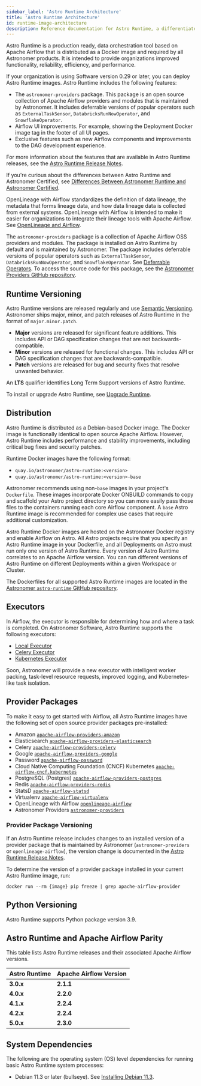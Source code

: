 ```yaml
---
sidebar_label: 'Astro Runtime Architecture'
title: 'Astro Runtime Architecture'
id: runtime-image-architecture
description: Reference documentation for Astro Runtime, a differentiated distribution of Apache Airflow.
---
```


Astro Runtime is a production ready, data orchestration tool based on Apache Airflow that is distributed as a Docker image and required by all Astronomer products. It is intended to provide organizations improved functionality, reliability, efficiency, and performance.

If your organization is using Software version 0.29 or later, you can deploy Astro Runtime images. Astro Runtime includes the following features:

- The `astronomer-providers` package. This package is an open source collection of Apache Airflow providers and modules that is maintained by Astronomer. It includes deferrable versions of popular operators such as `ExternalTaskSensor`, `DatabricksRunNowOperator`, and `SnowflakeOperator`.
- Airflow UI improvements. For example, showing the Deployment Docker image tag in the footer of all UI pages.
- Exclusive features such as new Airflow components and improvements to the DAG development experience.

For more information about the features that are available in Astro Runtime releases, see the [Astro Runtime Release Notes](/astro/runtime-release-notes).

If you're curious about the differences between Astro Runtime and Astronomer Certified, see [Differences Between Astronomer Runtime and Astronomer Certified](image-architecture.md#differences-between-astronomer-runtime-and-astronomer-certified).

OpenLineage with Airflow standardizes the definition of data lineage, the metadata that forms lineage data, and how data lineage data is collected from external systems. OpenLineage with Airflow is intended to make it easier for organizations to integrate their lineage tools with Apache Airflow. See [OpenLineage and Airflow](https://docs.astronomer.io/astro/data-lineage-concepts#openlineage-and-airflow).

The `astronomer-providers` package is a collection of Apache Airflow OSS providers and modules. The package is installed on Astro Runtime by default and is maintained by Astronomer. The package includes deferrable versions of popular operators such as `ExternalTaskSensor`, `DatabricksRunNowOperator`, and `SnowflakeOperator`. See [Deferrable Operators](https://docs.astronomer.io/astro/deferrable-operators). To access the source code for this package, see the [Astronomer Providers GitHub repository](https://github.com/astronomer/astronomer-providers).

## Runtime Versioning

Astro Runtime versions are released regularly and use [Semantic Versioning](https://semver.org/). Astronomer ships major, minor, and patch releases of Astro Runtime in the format of `major.minor.patch`.

- **Major** versions are released for significant feature additions. This includes API or DAG specification changes that are not backwards-compatible.
- **Minor** versions are released for functional changes. This includes API or DAG specification changes that are backwards-compatible.
- **Patch** versions are released for bug and security fixes that resolve unwanted behavior. 

An **LTS** qualifier identifies Long Term Support versions of Astro Runtime.  

To install or upgrade Astro Runtime, see [Upgrade Runtime](https://docs.astronomer.io/astro/upgrade-runtime).

## Distribution

Astro Runtime is distributed as a Debian-based Docker image. The Docker image is functionally identical to open source Apache Airflow. However, Astro Runtime includes performance and stability improvements, including critical bug fixes and security patches.

Runtime Docker images have the following format:

- `quay.io/astronomer/astro-runtime:<version>`
- `quay.io/astronomer/astro-runtime:<version>-base`

Astronomer recommends using non-`base` images in your project's `Dockerfile`. These images incorporate Docker ONBUILD commands to copy and scaffold your Astro project directory so you can more easily pass those files to the containers running each core Airflow component. A `base` Astro Runtime image is recommended for complex use cases that require additional customization.

Astro Runtime Docker images are hosted on the Astronomer Docker registry and enable Airflow on Astro. All Astro projects require that you specify an Astro Runtime image in your Dockerfile, and all Deployments on Astro must run only one version of Astro Runtime. Every version of Astro Runtime correlates to an Apache Airflow version. You can run different versions of Astro Runtime on different Deployments within a given Workspace or Cluster.

The Dockerfiles for all supported Astro Runtime images are located in the [Astronomer `astro-runtime` GitHub repository](https://github.com/astronomer/astro-runtime).

## Executors

In Airflow, the executor is responsible for determining how and where a task is completed. On Astronomer Software, Astro Runtime supports the following executors:

- [Local Executor](https://airflow.apache.org/docs/apache-airflow/stable/executor/local.html)
- [Celery Executor](https://airflow.apache.org/docs/apache-airflow/stable/executor/celery.html)
- [Kubernetes Executor](https://airflow.apache.org/docs/apache-airflow/stable/executor/kubernetes.html)

Soon, Astronomer will provide a new executor with intelligent worker packing, task-level resource requests, improved logging, and Kubernetes-like task isolation.

## Provider Packages

To make it easy to get started with Airflow, all Astro Runtime images have the following set of open source provider packages pre-installed:

- Amazon [`apache-airflow-providers-amazon`](https://pypi.org/project/apache-airflow-providers-amazon/)
- Elasticsearch [`apache-airflow-providers-elasticsearch`](https://pypi.org/project/apache-airflow-providers-elasticsearch/)
- Celery [`apache-airflow-providers-celery`](https://pypi.org/project/apache-airflow-providers-celery/)
- Google [`apache-airflow-providers-google`](https://pypi.org/project/apache-airflow-providers-google/)
- Password [`apache-airflow-password`](https://pypi.org/project/apache-airflow/)
- Cloud Native Computing Foundation (CNCF) Kubernetes [`apache-airflow-cncf.kubernetes`](https://pypi.org/project/apache-airflow-providers-cncf-kubernetes/)
- PostgreSQL (Postgres) [`apache-airflow-providers-postgres`](https://pypi.org/project/apache-airflow-providers-postgres/)
- Redis [`apache-airflow-providers-redis`](https://pypi.org/project/apache-airflow-providers-redis/)
- StatsD [`apache-airflow-statsd`](https://pypi.org/project/statsd/)
- Virtualenv [`apache-airflow-virtualenv`](https://pypi.org/project/virtualenv/)
- OpenLineage with Airflow [`openlineage-airflow`](https://pypi.org/project/openlineage-airflow/)
- Astronomer Providers [`astronomer-providers`](https://pypi.org/project/astronomer-providers/)

### Provider Package Versioning

If an Astro Runtime release includes changes to an installed version of a provider package that is maintained by Astronomer (`astronomer-providers` or `openlineage-airflow`), the version change is documented in the [Astro Runtime Release Notes](/astro/runtime-release-notes.md).

To determine the version of a provider package installed in your current Astro Runtime image, run:

```
docker run --rm {image} pip freeze | grep apache-airflow-provider
```

## Python Versioning

Astro Runtime supports Python package version 3.9.

## Astro Runtime and Apache Airflow Parity

This table lists Astro Runtime releases and their associated Apache Airflow versions.

| Astro Runtime                                   | Apache Airflow Version                                                                | 
| ----------------------------------------------- | ----------------------------------------------------------------------------- |
| **3.0.x**                                       |       **2.1.1**                                                                       |
| **4.0.x**                                       |       **2.2.0**                                                                    | 
| **4.1.x**                                       |       **2.2.4**                                                                    |
| **4.2.x**                                       |       **2.2.4**                                                                      | 
| **5.0.x**                                       |       **2.3.0**                                                                        | 

## System Dependencies

The following are the operating system (OS) level dependencies for running basic Astro Runtime system processes:

- Debian 11.3 or later (bullseye). See [Installing Debian 11.3](https://www.debian.org/releases/bullseye/debian-installer/).